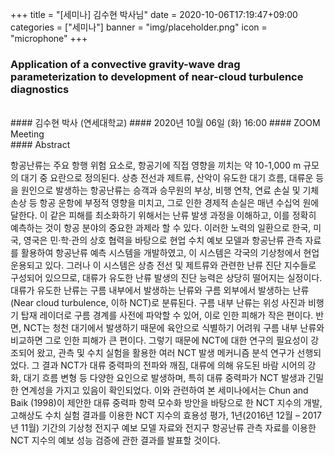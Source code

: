 +++
title = "[세미나] 김수현 박사님"
date = 2020-10-06T17:19:47+09:00
categories = ["세미나"]
banner = "img/placeholder.png"
icon = "microphone"
+++
###  Application of a convective gravity-wave drag parameterization to development of near-cloud turbulence diagnostics
<br>
#### 김수현 박사 (연세대학교)
#### 2020년 10월 06일 (화) 16:00
#### ZOOM Meeting
<br>
#### Abstract

항공난류는 주요 항행 위험 요소로, 항공기에 직접 영향을 끼치는 약 10-1,000 m 규모의 대기 중 요란으로 정의된다. 상층 전선과 제트류, 산악이 유도한 대기 흐름, 대류운 등을 원인으로 발생하는 항공난류는 승객과 승무원의 부상, 비행 연착, 연료 손실 및 기체 손상 등 항공 운항에 부정적 영향을 미치고, 그로 인한 경제적 손실은 매년 수십억 원에 달한다. 이 같은 피해를 최소화하기 위해서는 난류 발생 과정을 이해하고, 이를 정확히 예측하는 것이 항공 분야의 중요한 과제라 할 수 있다. 이러한 노력의 일환으로 한국, 미국, 영국은 민·학·관의 상호 협력을 바탕으로 현업 수치 예보 모델과 항공난류 관측 자료를 활용하여 항공난류 예측 시스템을 개발하였고, 이 시스템은 각국의 기상청에서 현업 운용되고 있다. 그러나 이 시스템은 상층 전선 및 제트류와 관련한 난류 진단 지수들로 구성되어 있으므로, 대류가 유도한 난류 발생의 진단 능력은 상당히 떨어지는 실정이다. 대류가 유도한 난류는 구름 내부에서 발생하는 난류와 구름 외부에서 발생하는 난류(Near cloud turbulence, 이하 NCT)로 분류된다. 구름 내부 난류는 위성 사진과 비행기 탑재 레이더로 구름 경계를 사전에 파악할 수 있어, 이로 인한 피해가 작은 편이다. 반면, NCT는 청천 대기에서 발생하기 때문에 육안으로 식별하기 어려워 구름 내부 난류와 비교하면 그로 인한 피해가 큰 편이다. 그렇기 때문에 NCT에 대한 연구의 필요성이 강조되어 왔고, 관측 및 수치 실험을 활용한 여러 NCT 발생 메커니즘 분석 연구가 선행되었다. 그 결과 NCT가 대류 중력파의 전파와 깨짐, 대류에 의해 유도된 바람 시어의 강화, 대기 흐름 변형 등 다양한 요인으로 발생하며, 특히 대류 중력파가 NCT 발생과 긴밀한 연계성을 가지고 있음이 확인되었다. 이와 관련하여 본 세미나에서는 Chun and Baik (1998)이 제안한 대류 중력파 항력 모수화 방안을 바탕으로 한 NCT 지수의 개발, 고해상도 수치 실험 결과를 이용한 NCT 지수의 효용성 평가, 1년(2016년 12월 – 2017년 11월) 기간의 기상청 전지구 예보 모델 자료와 전지구 항공난류 관측 자료를 이용한 NCT 지수의 예보 성능 검증에 관한 결과를 발표할 것이다.
